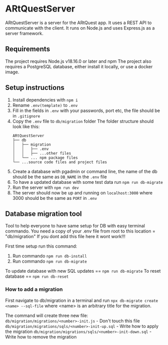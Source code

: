 # ARtQuestServer

ARtQuestServer is a server for the ARtQuest app. It uses a REST API to communicate with the client.
It runs on Node.js and uses Express.js as a server framework.

## Requirements

The project requires Node.js v18.16.0 or later and npm
The project also requires a PostgreSQL database, either install it locally, or use a docker image.

## Setup instructions

1. Install dependencies with `npm i`
2. Rename `.env(template)` to `.env`
3. Fill in the fields in `.env` with your passwords, port etc, the file should be in `.gitignore`
4. Copy the `.env` file to `db/migration` folder
   The folder structure should look like this:
   ```
   ARtQuestServer
   ├── db
   │   ├── migration
   │   │   ├── .env
   │   │   ├── ...other files
   │   └── ... npm package files
   └── ...source code files and project files
   ```
4. Create a database with pgadmin or command line, the name of the db should be the same as `DB_NAME` in the `.env` file
5. To have a updated database with some test data run `npm run db-migrate`
6. Run the server with `npm run dev`
7. The server should now be up and running on `localhost:3000` where 3000 should be the same as `PORT` in `.env`


## Database migration tool
Tool to help everyone to have same setup for DB with easy terminal commando.
You need a copy of your .env file from root to this location = "db/migration"
If you dont add this file here it wont work!!!

First time setup run this command:
1. Run commando `npm run db-install`
2. Run commando `npm run db-migrate`

To update database with new SQL updates == `npm run db-migrate`
To reset database == `npm run db-reset`

### How to add a migration

First navigate to db/migration in a terminal and run `npx db-migrate create <name> --sql-file` where \<name\> is an arbitrary title for the migration.

The command will create three new file:
   `db/migration/migrations/<number>-init.js` - Don't touch this file
   `db/migration/migrations/sqls/<number>-init-up.sql` - Write how to apply the migration
   `db/migration/migrations/sqls/<number>-init-down.sql` - Write how to remove the migration
